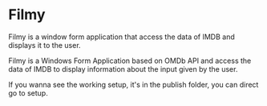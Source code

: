 # Filmy
Filmy is a window form application that access the data of IMDB and displays it to the user.


Filmy is a Windows Form Application based on OMDb API and access the data of IMDB to display 
information about the input given by the user.


If you wanna see the working setup, it's in the publish folder, you can direct go to setup.
